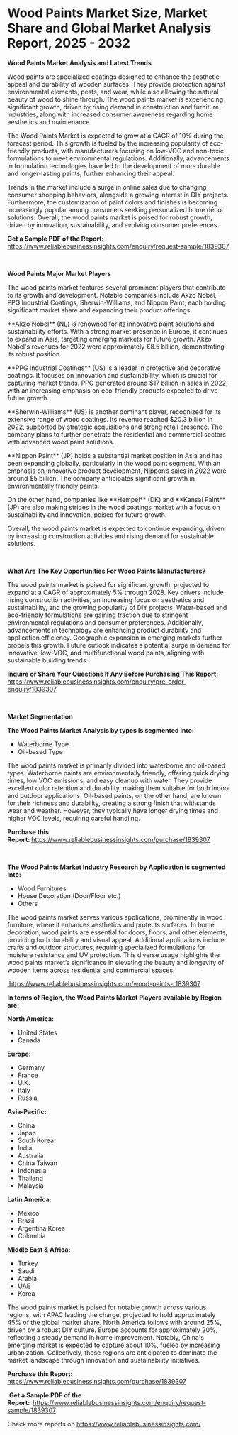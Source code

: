 <p><h1>Wood Paints Market Size, Market Share and Global Market Analysis Report, 2025 - 2032</h1></p><p><strong>Wood Paints Market Analysis and Latest Trends</strong></p>
<p><p>Wood paints are specialized coatings designed to enhance the aesthetic appeal and durability of wooden surfaces. They provide protection against environmental elements, pests, and wear, while also allowing the natural beauty of wood to shine through. The wood paints market is experiencing significant growth, driven by rising demand in construction and furniture industries, along with increased consumer awareness regarding home aesthetics and maintenance.</p><p>The Wood Paints Market is expected to grow at a CAGR of 10% during the forecast period. This growth is fueled by the increasing popularity of eco-friendly products, with manufacturers focusing on low-VOC and non-toxic formulations to meet environmental regulations. Additionally, advancements in formulation technologies have led to the development of more durable and longer-lasting paints, further enhancing their appeal.</p><p>Trends in the market include a surge in online sales due to changing consumer shopping behaviors, alongside a growing interest in DIY projects. Furthermore, the customization of paint colors and finishes is becoming increasingly popular among consumers seeking personalized home décor solutions. Overall, the wood paints market is poised for robust growth, driven by innovation, sustainability, and evolving consumer preferences.</p></p>
<p><strong>Get a Sample PDF of the Report:&nbsp;</strong> <a href="https://www.reliablebusinessinsights.com/enquiry/request-sample/1839307?utm_campaign=2446&utm_medium=2&utm_source=Github&utm_content=ia&utm_term=01042025&utm_id=wood-paints">https://www.reliablebusinessinsights.com/enquiry/request-sample/1839307</a></p>
<p>&nbsp;</p>
<p><strong>Wood Paints Major Market Players</strong></p>
<p><p>The wood paints market features several prominent players that contribute to its growth and development. Notable companies include Akzo Nobel, PPG Industrial Coatings, Sherwin-Williams, and Nippon Paint, each holding significant market share and expanding their product offerings.</p><p>**Akzo Nobel** (NL) is renowned for its innovative paint solutions and sustainability efforts. With a strong market presence in Europe, it continues to expand in Asia, targeting emerging markets for future growth. Akzo Nobel's revenues for 2022 were approximately €8.5 billion, demonstrating its robust position.</p><p>**PPG Industrial Coatings** (US) is a leader in protective and decorative coatings. It focuses on innovation and sustainability, which is crucial for capturing market trends. PPG generated around $17 billion in sales in 2022, with an increasing emphasis on eco-friendly products expected to drive future growth.</p><p>**Sherwin-Williams** (US) is another dominant player, recognized for its extensive range of wood coatings. Its revenue reached $20.3 billion in 2022, supported by strategic acquisitions and strong retail presence. The company plans to further penetrate the residential and commercial sectors with advanced wood paint solutions.</p><p>**Nippon Paint** (JP) holds a substantial market position in Asia and has been expanding globally, particularly in the wood paint segment. With an emphasis on innovative product development, Nippon’s sales in 2022 were around $5 billion. The company anticipates significant growth in environmentally friendly paints.</p><p>On the other hand, companies like **Hempel** (DK) and **Kansai Paint** (JP) are also making strides in the wood coatings market with a focus on sustainability and innovation, poised for future growth. </p><p>Overall, the wood paints market is expected to continue expanding, driven by increasing construction activities and rising demand for sustainable solutions.</p></p>
<p>&nbsp;</p>
<p><strong>What Are The Key Opportunities For Wood Paints Manufacturers?</strong></p>
<p><p>The wood paints market is poised for significant growth, projected to expand at a CAGR of approximately 5% through 2028. Key drivers include rising construction activities, an increasing focus on aesthetics and sustainability, and the growing popularity of DIY projects. Water-based and eco-friendly formulations are gaining traction due to stringent environmental regulations and consumer preferences. Additionally, advancements in technology are enhancing product durability and application efficiency. Geographic expansion in emerging markets further propels this growth. Future outlook indicates a potential surge in demand for innovative, low-VOC, and multifunctional wood paints, aligning with sustainable building trends.</p></p>
<p><strong>Inquire or Share Your Questions If Any Before Purchasing This Report:</strong> <a href="https://www.reliablebusinessinsights.com/enquiry/pre-order-enquiry/1839307?utm_campaign=2446&utm_medium=2&utm_source=Github&utm_content=ia&utm_term=01042025&utm_id=wood-paints">https://www.reliablebusinessinsights.com/enquiry/pre-order-enquiry/1839307</a></p>
<p>&nbsp;</p>
<p><strong>Market Segmentation</strong></p>
<p><strong>The Wood Paints Market Analysis by types is segmented into:</strong></p>
<p><ul><li>Waterborne Type</li><li>Oil-based Type</li></ul></p>
<p><p>The wood paints market is primarily divided into waterborne and oil-based types. Waterborne paints are environmentally friendly, offering quick drying times, low VOC emissions, and easy cleanup with water. They provide excellent color retention and durability, making them suitable for both indoor and outdoor applications. Oil-based paints, on the other hand, are known for their richness and durability, creating a strong finish that withstands wear and weather. However, they typically have longer drying times and higher VOC levels, requiring careful handling.</p></p>
<p><strong>Purchase this Report:&nbsp;</strong><a href="https://www.reliablebusinessinsights.com/purchase/1839307?utm_campaign=2446&utm_medium=2&utm_source=Github&utm_content=ia&utm_term=01042025&utm_id=wood-paints">https://www.reliablebusinessinsights.com/purchase/1839307</a></p>
<p>&nbsp;</p>
<p><strong>The Wood Paints Market Industry Research by Application is segmented into:</strong></p>
<p><ul><li>Wood Furnitures</li><li>House Decoration (Door/Floor etc.)</li><li>Others</li></ul></p>
<p><p>The wood paints market serves various applications, prominently in wood furniture, where it enhances aesthetics and protects surfaces. In home decoration, wood paints are essential for doors, floors, and other elements, providing both durability and visual appeal. Additional applications include crafts and outdoor structures, requiring specialized formulations for moisture resistance and UV protection. This diverse usage highlights the wood paints market’s significance in elevating the beauty and longevity of wooden items across residential and commercial spaces.</p></p>
<p><a href="https://www.reliablebusinessinsights.com/wood-paints-r1839307?utm_campaign=2446&utm_medium=2&utm_source=Github&utm_content=ia&utm_term=01042025&utm_id=wood-paints">&nbsp;https://www.reliablebusinessinsights.com/wood-paints-r1839307</a></p>
<p><strong>In terms of Region, the Wood Paints Market Players available by Region are:</strong></p>
<p>
    <p> <strong> North America: </strong>
        <ul>
            <li>United States</li>
            <li>Canada</li>
        </ul>
        </p> 
    <p> <strong> Europe: </strong>
        <ul>
            <li>Germany</li>
            <li>France</li>
            <li>U.K.</li>
            <li>Italy</li>
            <li>Russia</li>
        </ul>
        </p> 
    <p> <strong> Asia-Pacific: </strong>
        <ul>
            <li>China</li>
            <li>Japan</li>
            <li>South Korea</li>
            <li>India</li>
            <li>Australia</li>
            <li>China Taiwan</li>
            <li>Indonesia</li>
            <li>Thailand</li>
            <li>Malaysia</li>
        </ul>
        </p> 
    <p> <strong> Latin America: </strong>
        <ul>
            <li>Mexico</li>
            <li>Brazil</li>
            <li>Argentina Korea</li>
            <li>Colombia</li>
        </ul>
        </p> 
    <p> <strong> Middle East & Africa: </strong>
        <ul>
            <li>Turkey</li>
            <li>Saudi</li>
            <li>Arabia</li>
            <li>UAE</li>
            <li>Korea</li>
        </ul>
    </p>
    </p>
<p><p>The wood paints market is poised for notable growth across various regions, with APAC leading the charge, projected to hold approximately 45% of the global market share. North America follows with around 25%, driven by a robust DIY culture. Europe accounts for approximately 20%, reflecting a steady demand in home improvement. Notably, China's emerging market is expected to capture about 10%, fueled by increasing urbanization. Collectively, these regions are anticipated to dominate the market landscape through innovation and sustainability initiatives.</p></p>
<p><strong>Purchase this Report: </strong><a href="https://www.reliablebusinessinsights.com/purchase/1839307?utm_campaign=2446&utm_medium=2&utm_source=Github&utm_content=ia&utm_term=01042025&utm_id=wood-paints">https://www.reliablebusinessinsights.com/purchase/1839307</a></p>
<p>&nbsp;<strong>Get a Sample PDF of the Report:&nbsp;&nbsp;</strong><a href="https://www.reliablebusinessinsights.com/enquiry/request-sample/1839307?utm_campaign=2446&utm_medium=2&utm_source=Github&utm_content=ia&utm_term=01042025&utm_id=wood-paints">https://www.reliablebusinessinsights.com/enquiry/request-sample/1839307</a></p>
<p><strong></strong></p>
<p>Check more reports on <a href="https://www.reliablebusinessinsights.com/?utm_campaign=2446&utm_medium=2&utm_source=Github&utm_content=ia&utm_term=01042025&utm_id=wood-paints">https://www.reliablebusinessinsights.com/</a></p>